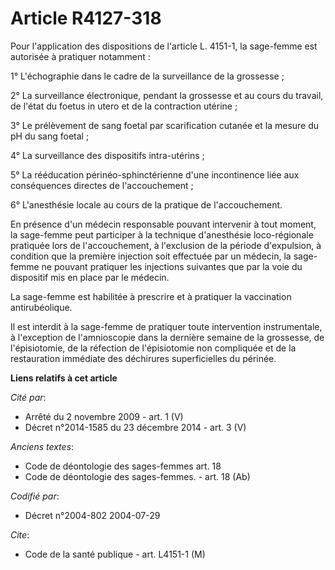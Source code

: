 # Article R4127-318

Pour l'application des dispositions de l'article L. 4151-1, la sage-femme est autorisée à pratiquer notamment :

1° L'échographie dans le cadre de la surveillance de la grossesse ;

2° La surveillance électronique, pendant la grossesse et au cours du travail, de l'état du foetus in utero et de la
contraction utérine ;

3° Le prélèvement de sang foetal par scarification cutanée et la mesure du pH du sang foetal ;

4° La surveillance des dispositifs intra-utérins ;

5° La rééducation périnéo-sphinctérienne d'une incontinence liée aux conséquences directes de l'accouchement ;

6° L'anesthésie locale au cours de la pratique de l'accouchement.

En présence d'un médecin responsable pouvant intervenir à tout moment, la sage-femme peut participer à la technique
d'anesthésie loco-régionale pratiquée lors de l'accouchement, à l'exclusion de la période d'expulsion, à condition que la
première injection soit effectuée par un médecin, la sage-femme ne pouvant pratiquer les injections suivantes que par la voie
du dispositif mis en place par le médecin.

La sage-femme est habilitée à prescrire et à pratiquer la vaccination antirubéolique.

Il est interdit à la sage-femme de pratiquer toute intervention instrumentale, à l'exception de l'amnioscopie dans la
dernière semaine de la grossesse, de l'épisiotomie, de la réfection de l'épisiotomie non compliquée et de la restauration
immédiate des déchirures superficielles du périnée.

**Liens relatifs à cet article**

_Cité par_:

  - Arrêté du 2 novembre 2009 - art. 1 (V)
  - Décret n°2014-1585 du 23 décembre 2014 - art. 3 (V)

_Anciens textes_:

  - Code de déontologie des sages-femmes art. 18
  - Code de déontologie des sages-femmes. - art. 18 (Ab)

_Codifié par_:

  - Décret n°2004-802 2004-07-29

_Cite_:

  - Code de la santé publique - art. L4151-1 (M)
